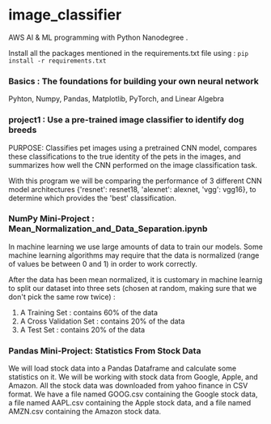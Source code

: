 # image_classifier

AWS AI & ML programming with Python Nanodegree .

Install all the packages mentioned in the requirements.txt file using : ```pip install -r requirements.txt```

### Basics : The foundations for building your own neural network
Pyhton, Numpy, Pandas, Matplotlib, PyTorch, and Linear Algebra

### project1 : Use a pre-trained image classifier to identify dog breeds

PURPOSE: Classifies pet images using a pretrained CNN model, compares these classifications to the true identity of the pets in the images, and summarizes how well the CNN performed on the image classification task.

With this program we will be comparing the performance of 3 different CNN model architectures {'resnet': resnet18, 'alexnet': alexnet, 'vgg': vgg16},  to determine which provides the 'best' classification.

### NumPy Mini-Project : Mean_Normalization_and_Data_Separation.ipynb

In machine learning we use large amounts of data to train our models. Some machine learning algorithms may require that the data is normalized (range of values be between 0 and 1) in order to work correctly.

After the data has been mean normalized, it is customary in machine learnig to split our dataset into three sets (chosen at random, making sure that we don't pick the same row twice) :
1. A Training Set : contains 60% of the data
2. A Cross Validation Set : contains 20% of the data
3. A Test Set : contains 20% of the data

### Pandas Mini-Project: Statistics From Stock Data

We will load stock data into a Pandas Dataframe and calculate some statistics on it. We will be working with stock data from Google, Apple, and Amazon. All the stock data was downloaded from yahoo finance in CSV format. We have a file named GOOG.csv containing the Google stock data, a file named AAPL.csv containing the Apple stock data, and a file named AMZN.csv containing the Amazon stock data.
